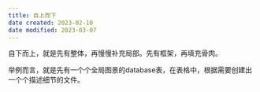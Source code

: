 ```yaml
---
title: 自上而下
date created: 2023-02-10
date modified: 2023-03-07
---
```


自下而上，就是先有整体，再慢慢补充局部。先有框架，再填充骨肉。

举例而言，就是先有一个个全局图景的database表，在表格中，根据需要创建出一个个描述细节的文件。
